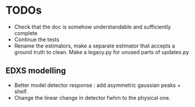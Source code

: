 # TODOs

* Check that the doc is somehow understandable and sufficiently complete
* Continue the tests
* Rename the estimators, make a separate estimator that accepts a ground truth to clean. Make a legacy.py for unused parts of updates.py

## EDXS modelling

* Better model detector response : add asymmetric gaussian peaks + shelf.
* Change the linear change in detector fwhm to the physical one.



